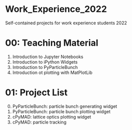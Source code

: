 # Work_Experience_2022

Self-contained projects for work experience students 2022

# 00: Teaching Material

1. Introduction to Jupyter Notebooks
2. Introduction to iPython Widgets
3. Introduction to PyParticleBunch
4. Introduction ot plotting with MatPlotLib

# 01: Project List

0. PyParticleBunch: particle bunch generating widget
1. PyParticleBunch: particle bunch plotting widget
2. cPyMAD: lattice optics plotting widget
3. cPyMAD: particle tracking

